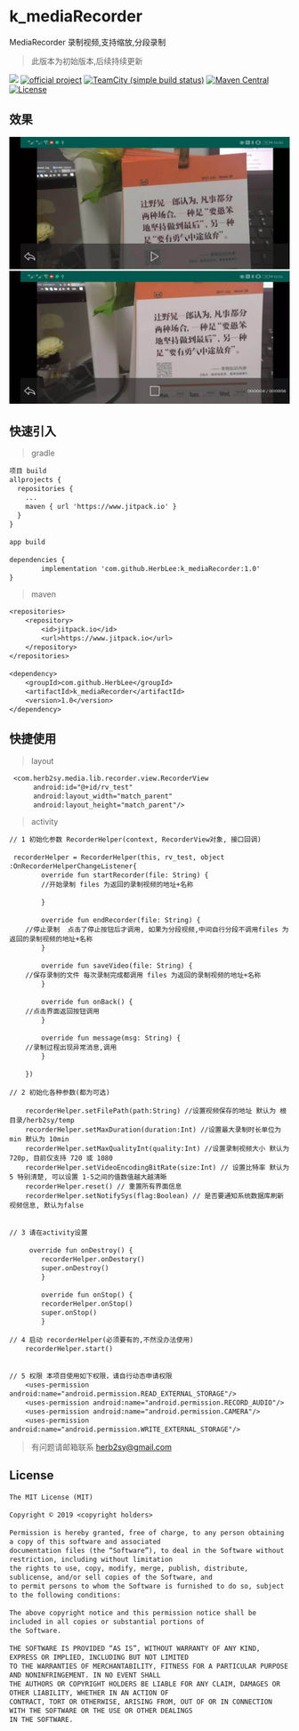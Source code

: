 # k_mediaRecorder
MediaRecorder 录制视频,支持缩放,分段录制
> 此版本为初始版本,后续持续更新

[![](https://www.jitpack.io/v/HerbLee/k_mediaRecorder.svg)](https://www.jitpack.io/#HerbLee/k_mediaRecorder)
[![official project](https://jb.gg/badges/official.svg)](https://confluence.jetbrains.com/display/ALL/JetBrains+on+GitHub)
[![TeamCity (simple build status)](https://img.shields.io/teamcity/http/teamcity.jetbrains.com/s/Kotlin_dev_Compiler.svg)](https://teamcity.jetbrains.com/viewType.html?buildTypeId=Kotlin_dev_Compiler&branch_Kotlin_dev=%3Cdefault%3E&tab=buildTypeStatusDiv)
[![Maven Central](https://img.shields.io/maven-central/v/org.jetbrains.kotlin/kotlin-maven-plugin.svg)](https://search.maven.org/#search%7Cga%7C1%7Cg%3A%22org.jetbrains.kotlin%22)
[![License](https://img.shields.io/badge/license-MIT-lightgrey.svg?maxAge=2592000)](https://opensource.org/licenses/MIT)
## 效果

![text](https://github.com/HerbLee/k_mediaRecorder/blob/master/c5fa474a314ffe2bf5fd219be8b255b.jpg)
![text](https://github.com/HerbLee/k_mediaRecorder/blob/master/a1e0a7b685374dd0aac0ddbce57c453.jpg)



## 快速引入
> gradle

  
  
	项目 build
    allprojects {
      repositories {
        ...
        maven { url 'https://www.jitpack.io' }
      }
    }
    
    app build
   
    dependencies {
	        implementation 'com.github.HerbLee:k_mediaRecorder:1.0'
	}

> maven
	
	<repositories>
		<repository>
		    <id>jitpack.io</id>
		    <url>https://www.jitpack.io</url>
		</repository>
	</repositories>
	
	<dependency>
	    <groupId>com.github.HerbLee</groupId>
	    <artifactId>k_mediaRecorder</artifactId>
	    <version>1.0</version>
	</dependency>
	
	
## 快捷使用

> layout
	
	 <com.herb2sy.media.lib.recorder.view.RecorderView
	      android:id="@+id/rv_test"
	      android:layout_width="match_parent"
	      android:layout_height="match_parent"/>
	      
> activity

	
	// 1 初始化参数 RecorderHelper(context, RecorderView对象, 接口回调)
	
	 recorderHelper = RecorderHelper(this, rv_test, object :OnRecorderHelperChangeListener{
            override fun startRecorder(file: String) {
	    	//开始录制 files 为返回的录制视频的地址+名称
	    
            }

            override fun endRecorder(file: String) {
		//停止录制  点击了停止按钮后才调用, 如果为分段视频,中间自行分段不调用files 为返回的录制视频的地址+名称
            }

            override fun saveVideo(file: String) {
		//保存录制的文件 每次录制完成都调用 files 为返回的录制视频的地址+名称
            }

            override fun onBack() {
		//点击界面返回按钮调用
            }

            override fun message(msg: String) {
		//录制过程出现异常消息,调用
            }

        })
	
	// 2 初始化各种参数(都为可选)
	
		recorderHelper.setFilePath(path:String) //设置视频保存的地址 默认为 根目录/herb2sy/temp
		recorderHelper.setMaxDuration(duration:Int) //设置最大录制时长单位为min 默认为 10min 
		recorderHelper.setMaxQualityInt(quality:Int) //设置录制视频大小 默认为 720p, 目前仅支持 720 或 1080
		recorderHelper.setVideoEncodingBitRate(size:Int) // 设置比特率 默认为5 特别清楚, 可以设置 1-5之间的值数值越大越清晰
		recorderHelper.reset() // 重置所有界面信息
		recorderHelper.setNotifySys(flag:Boolean) // 是否要通知系统数据库刷新视频信息, 默认为false 
	
	
	// 3 请在activity设置
		
		 override fun onDestroy() {
			recorderHelper.onDestory()
			super.onDestroy()
		    }

		    override fun onStop() {
			recorderHelper.onStop()
			super.onStop()
		    }
	
	// 4 启动 recorderHelper(必须要有的,不然没办法使用)
		recorderHelper.start()
	

	// 5 权限 本项目使用如下权限，请自行动态申请权限
		<uses-permission android:name="android.permission.READ_EXTERNAL_STORAGE"/>
	    <uses-permission android:name="android.permission.RECORD_AUDIO"/>
	    <uses-permission android:name="android.permission.CAMERA"/>
	    <uses-permission android:name="android.permission.WRITE_EXTERNAL_STORAGE"/>


> 有问题请邮箱联系 herb2sy@gmail.com

## License

	The MIT License (MIT)
	
	Copyright © 2019 <copyright holders>

	Permission is hereby granted, free of charge, to any person obtaining a copy of this software and associated
	documentation files (the “Software”), to deal in the Software without restriction, including without limitation 
	the rights to use, copy, modify, merge, publish, distribute, sublicense, and/or sell copies of the Software, and 
	to permit persons to whom the Software is furnished to do so, subject to the following conditions:

	The above copyright notice and this permission notice shall be included in all copies or substantial portions of 
	the Software.

	THE SOFTWARE IS PROVIDED “AS IS”, WITHOUT WARRANTY OF ANY KIND, EXPRESS OR IMPLIED, INCLUDING BUT NOT LIMITED 
	TO THE WARRANTIES OF MERCHANTABILITY, FITNESS FOR A PARTICULAR PURPOSE AND NONINFRINGEMENT. IN NO EVENT SHALL 
	THE AUTHORS OR COPYRIGHT HOLDERS BE LIABLE FOR ANY CLAIM, DAMAGES OR OTHER LIABILITY, WHETHER IN AN ACTION OF
	CONTRACT, TORT OR OTHERWISE, ARISING FROM, OUT OF OR IN CONNECTION WITH THE SOFTWARE OR THE USE OR OTHER DEALINGS 
	IN THE SOFTWARE.
